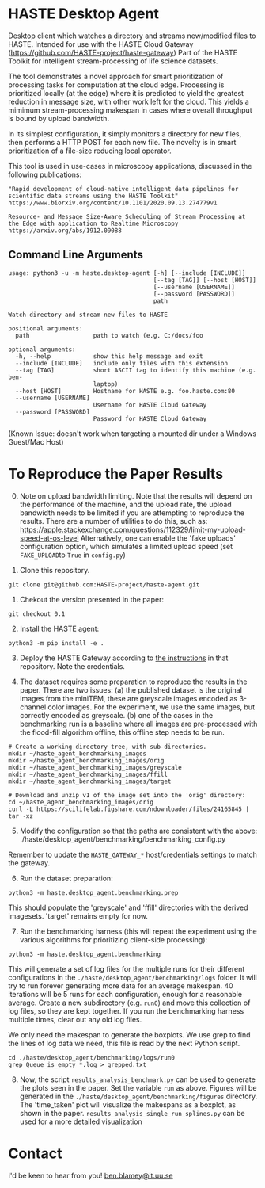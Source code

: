 # HASTE Desktop Agent

Desktop client which watches a directory and streams new/modified files to HASTE. Intended for use with the HASTE Cloud Gateway (https://github.com/HASTE-project/haste-gateway)
Part of the HASTE Toolkit for intelligent stream-processing of life science datasets.

The tool demonstrates a novel approach for smart prioritization of processing tasks for computation at the cloud edge.
Processing is prioritized locally (at the edge) where it is predicted to yield the greatest reduction in message size, with other work left for the cloud.
This yields a mimimum stream-processing makespan in cases where overall throughput is bound by upload bandwidth. 

In its simplest configuration, it simply monitors a directory for new files, then performs a HTTP POST for each new file. The novelty is in smart prioritization of a file-size reducing local operator.

This tool is used in use-cases in microscopy applications, discussed in the following publications:
```
"Rapid development of cloud-native intelligent data pipelines for scientific data streams using the HASTE Toolkit"
https://www.biorxiv.org/content/10.1101/2020.09.13.274779v1
```

```
Resource- and Message Size-Aware Scheduling of Stream Processing at the Edge with application to Realtime Microscopy
https://arxiv.org/abs/1912.09088
```

## Command Line Arguments

```
usage: python3 -u -m haste.desktop-agent [-h] [--include [INCLUDE]]
                                         [--tag [TAG]] [--host [HOST]]
                                         [--username [USERNAME]]
                                         [--password [PASSWORD]]
                                         path

Watch directory and stream new files to HASTE

positional arguments:
  path                  path to watch (e.g. C:/docs/foo

optional arguments:
  -h, --help            show this help message and exit
  --include [INCLUDE]   include only files with this extension
  --tag [TAG]           short ASCII tag to identify this machine (e.g. ben-
                        laptop)
  --host [HOST]         Hostname for HASTE e.g. foo.haste.com:80
  --username [USERNAME]
                        Username for HASTE Cloud Gateway
  --password [PASSWORD]
                        Password for HASTE Cloud Gateway

```

(Known Issue: doesn't work when targeting a mounted dir under a Windows Guest/Mac Host)

# To Reproduce the Paper Results


0. Note on upload bandwidth limiting.
Note that the results will depend on the performance of the machine, and the upload rate, the upload bandwidth needs to be limited if you are attempting to reproduce the results. 
There are a number of utilities to do this, such as: https://apple.stackexchange.com/questions/112329/limit-my-upload-speed-at-os-level
Alternatively, one can enable the 'fake uploads' configuration option, which simulates a limited upload speed (set `FAKE_UPLOAD`to `True` in `config.py`)


0. Clone this repository.
```
git clone git@github.com:HASTE-project/haste-agent.git
```

1. Chekout the version presented in the paper:
```
git checkout 0.1
```

2. Install the HASTE agent:
```
python3 -m pip install -e .
```

3. Deploy the HASTE Gateway according to [the instructions](https://github.com/HASTE-project/haste-gateway) in that repository. Note the credentials.

4. The dataset requires some preparation to reproduce the results in the paper. There are two issues: (a) the published dataset is the original images from the miniTEM, these are greyscale images encoded as 3-channel color images. For the experiment, we use the same images, but correctly encoded as greyscale. (b) one of the cases in the benchmarking run is a baseline where all images are pre-processed with the flood-fill algorithm offline, this offline step needs to be run.

```
# Create a working directory tree, with sub-directories.
mkdir ~/haste_agent_benchmarking_images
mkdir ~/haste_agent_benchmarking_images/orig
mkdir ~/haste_agent_benchmarking_images/greyscale
mkdir ~/haste_agent_benchmarking_images/ffill
mkdir ~/haste_agent_benchmarking_images/target

# Download and unzip v1 of the image set into the 'orig' directory:
cd ~/haste_agent_benchmarking_images/orig
curl -L https://scilifelab.figshare.com/ndownloader/files/24165845 | tar -xz
```

5. Modify the configuration so that the paths are consistent with the above: 
./haste/desktop_agent/benchmarking/benchmarking_config.py

Remember to update the `HASTE_GATEWAY_*` host/credentials settings to match the gateway.

6. Run the dataset preparation:
```
python3 -m haste.desktop_agent.benchmarking.prep
```

This should populate the 'greyscale' and 'ffill' directories with the derived imagesets. 'target' remains empty for now.

7. Run the benchmarking harness (this will repeat the experiment using the various algorithms for prioritizing client-side processing):
```
python3 -m haste.desktop_agent.benchmarking
```

This will generate a set of log files for the multiple runs for their different configurations in the `./haste/desktop_agent/benchmarking/logs` folder. 
It will try to run forever generating more data for an average makespan. 40 iterations will be 5 runs for each configuration, enough for a reasonable average.
Create a new subdirectory (e.g. `run0`) and move this collection of log files, so they are kept together.
If you run the benchmarking harness multiple times, clear out any old log files. 

We only need the makespan to generate the boxplots. We use grep to find the lines of log data we need, this file is read by the next Python script.
```
cd ./haste/desktop_agent/benchmarking/logs/run0
grep Queue_is_empty *.log > grepped.txt
``` 

8. Now, the script `results_analysis_benchmark.py` can be used to generate the plots seen in the paper. Set the variable `run` as above.
Figures will be generated in the `./haste/desktop_agent/benchmarking/figures` directory. The 'time_taken' plot will visualize the makespans as a boxplot, as shown in the paper.
`results_analysis_single_run_splines.py` can be used for a more detailed visualization  



# Contact

I'd be keen to hear from you! ben.blamey@it.uu.se
